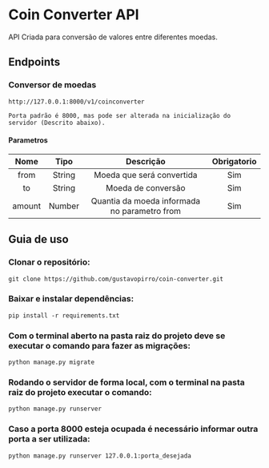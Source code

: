# Coin Converter API

API Criada para conversão de valores entre diferentes moedas.

## Endpoints
### Conversor de moedas
``
http://127.0.0.1:8000/v1/coinconverter
``

``
Porta padrão é 8000, mas pode ser alterada na inicialização do servidor (Descrito abaixo).
``
#### Parametros
| Nome   |      Tipo      |  Descrição | Obrigatorio
|:----------:|:-------------:|:----------:|:------:|
| from |  String | Moeda que será convertida  | Sim
| to | String |   Moeda de conversão  | Sim
| amount | Number | Quantia da moeda informada no parametro from | Sim


## Guia de uso

### Clonar o repositório:
``
git clone https://github.com/gustavopirro/coin-converter.git
``

### Baixar e instalar dependências:
``
pip install -r requirements.txt
``

### Com o terminal aberto na pasta raiz do projeto deve se executar o comando para fazer as migrações:
``
python manage.py migrate
``

### Rodando o servidor de forma local, com o terminal na pasta raiz do projeto executar o comando:
``
python manage.py runserver
``
### Caso a porta 8000 esteja ocupada é necessário informar outra porta a ser utilizada:
``
python manage.py runserver 127.0.0.1:porta_desejada
``
